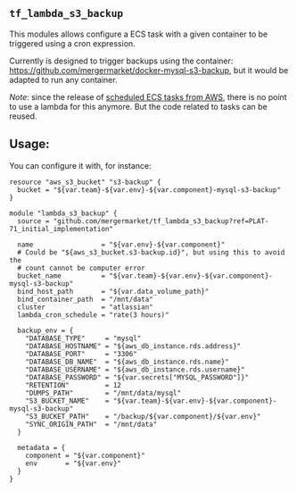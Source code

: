 `tf_lambda_s3_backup`
---------------------

This modules allows configure a ECS task with a given container to be triggered using
a cron expression.

Currently is designed to trigger backups using the container: https://github.com/mergermarket/docker-mysql-s3-backup,
but it would be adapted to run any container.

*Note*: since the release of [scheduled ECS tasks from AWS](https://aws.amazon.com/about-aws/whats-new/2017/06/amazon-ecs-now-supports-time-and-event-based-task-scheduling), there is no point to use a lambda for this anymore. But the code related to tasks can be reused.

Usage:
-----

You can configure it with, for instance:

```
resource "aws_s3_bucket" "s3-backup" {
  bucket = "${var.team}-${var.env}-${var.component}-mysql-s3-backup"
}

module "lambda_s3_backup" {
  source = "github.com/mergermarket/tf_lambda_s3_backup?ref=PLAT-71_initial_implementation"

  name                 = "${var.env}-${var.component}"
  # Could be "${aws_s3_bucket.s3-backup.id}", but using this to avoid the
  # count cannot be computer error
  bucket_name          = "${var.team}-${var.env}-${var.component}-mysql-s3-backup"
  bind_host_path       = "${var.data_volume_path}"
  bind_container_path  = "/mnt/data"
  cluster              = "atlassian"
  lambda_cron_schedule = "rate(3 hours)"

  backup_env = {
    "DATABASE_TYPE"     = "mysql"
    "DATABASE_HOSTNAME" = "${aws_db_instance.rds.address}"
    "DATABASE_PORT"     = "3306"
    "DATABASE_DB_NAME"  = "${aws_db_instance.rds.name}"
    "DATABASE_USERNAME" = "${aws_db_instance.rds.username}"
    "DATABASE_PASSWORD" = "${var.secrets["MYSQL_PASSWORD"]}"
    "RETENTION"         = 12
    "DUMPS_PATH"        = "/mnt/data/mysql"
    "S3_BUCKET_NAME"    = "${var.team}-${var.env}-${var.component}-mysql-s3-backup"
    "S3_BUCKET_PATH"    = "/backup/${var.component}/${var.env}"
    "SYNC_ORIGIN_PATH"  = "/mnt/data"
  }

  metadata = {
    component = "${var.component}"
    env       = "${var.env}"
  }
}
```


